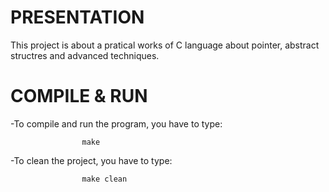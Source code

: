 # PRESENTATION

This project is about a pratical works of C language about pointer, abstract structres and advanced 
techniques.

# COMPILE & RUN

-To compile and run the program, you have to type:
	
					make

-To clean the project, you have to type:
			
					make clean
